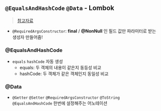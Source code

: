 ## `@EqualsAndHashCode` `@Data` - Lombok
> [참고자료](https://n1tjrgns.tistory.com/164)
- `@RequiredArgsConstructor`: **final** / **@NonNull** 인 필드 값만 파라미터로 받는 생성자 만들어줌!

### @EqualsAndHashCode
- `equals` `hashCode` 자동 생성
  - equals: 두 객체의 내용이 같은지 동등성 비교
  - hashCode: 두 객체가 같은 객체인지 동일성 비교

### @Data
- `@Getter` `@Setter` `@RequiredArgsConstructor` `@ToString` `@EqualsAndHashCode` 한번에 설정해주는 어노테이션
